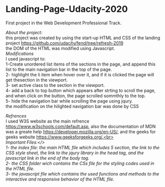 # Landing-Page-Udacity-2020
First project in the Web Development Professional Track.

<em>About the project:</em><br>
this project was created by using the start-up HTML and CSS of the landing project https://github.com/udacity/fend/tree/refresh-2019 <br>
the DOM of the HTML was modified using Javascript.<br>
<em>Modifications</em><br>
I used javascript to:<br>
1-Create unordered list items of the sections in the page, and append this list to the main navigation bar in the top of the page.<br>
2- highlight the li item when hover over it, and if it is clicked the page will get thesection in the viewport.<br>
3- set active class to the section in the viewport.<br>
4- add a back to top button which appears after strting to scroll the page, and  when click on the button, the page scrolled sommthly to the top.<br>
5- hide the navigation bar while scrolling the page using jqury.<br>
 the modification on the hilighted navigation bar was done by CSS<br>
 
 <em>Refrences</em> <br>
 I used W3S website as the main refrence https://www.w3schools.com/default.asp, also the documentation of MDN was a greate help https://developer.mozilla.org/en-US/, and the geeks for geeks website https://www.geeksforgeeks.org/.<br>
 <br>
 <em> Important Files:</><br>
 1- the index file: the main HTML file which includes 5 section, the link to the CSS style sheet, the link to the jqury library in the head tag, and the javascript link in the end of the body tag.<br>
 2- the CSS folder wich contains the CSs file for the styling codes used in the HTML file.<br>
 3- the javascript file which contains the used functions and methods to the interactive and responsive behavior of the HTML file.
 
 

